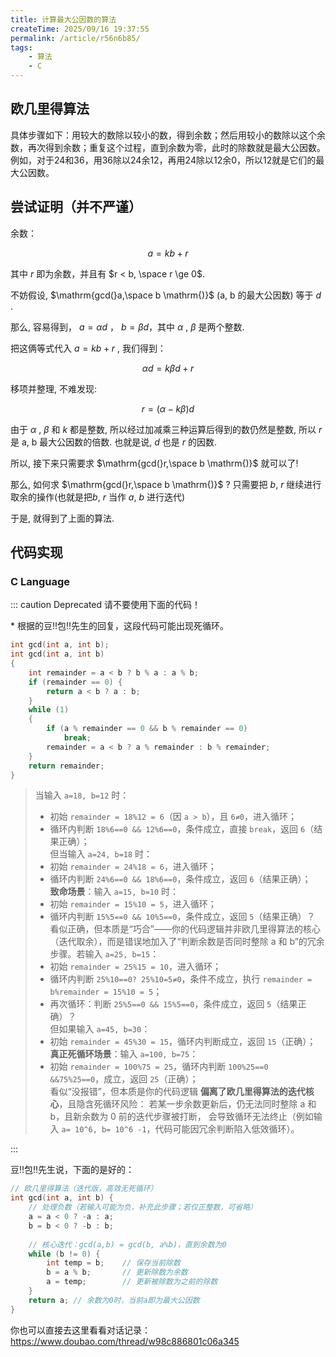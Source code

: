 ```yaml
---
title: 计算最大公因数的算法
createTime: 2025/09/16 19:37:55
permalink: /article/r56n6b85/
tags:
    - 算法
    - C
---
```

## 欧几里得算法

具体步骤如下：用较大的数除以较小的数，得到余数；然后用较小的数除以这个余数，再次得到余数；重复这个过程，直到余数为零，此时的除数就是最大公因数。例如，对于24和36，用36除以24余12，再用24除以12余0，所以12就是它们的最大公因数。

## 尝试证明（并不严谨）

余数：

$$
a = kb + r
% \downarrow \\
% a\space\mathrm{mod}\space b = r
$$

其中 $r$ 即为余数，并且有 $r < b, \space r \ge 0$.

不妨假设, $\mathrm{gcd(}a,\space b \mathrm{)}$ (a, b 的最大公因数) 等于 $d$ .

那么, 容易得到， $a = \alpha d$ ， $b = \beta d$，其中 $\alpha$ , $\beta$ 是两个整数.

把这俩等式代入 $a = kb + r$ , 我们得到：

$$
\alpha d = k \beta d + r
$$

移项并整理, 不难发现:

$$
r  = (\alpha - k \beta)d
$$

由于 $\alpha$ , $\beta$ 和 $k$ 都是整数, 所以经过加减乘三种运算后得到的数仍然是整数, 所以 $r$ 是 a, b 最大公因数的倍数. 也就是说, $d$ 也是 $r$ 的因数.

所以, 接下来只需要求 $\mathrm{gcd(}r,\space b \mathrm{)}$ 就可以了!

那么, 如何求 $\mathrm{gcd(}r,\space b \mathrm{)}$ ? 只需要把 $b$, $r$ 继续进行取余的操作(也就是把$b$, $r$ 当作 $a$, $b$ 进行迭代)

于是, 就得到了上面的算法.

## 代码实现

### C Language

::: caution Deprecated 请不要使用下面的代码！

\* 根据的豆!!包!!先生的回复，这段代码可能出现死循环。

```c
int gcd(int a, int b);
int gcd(int a, int b)
{
    int remainder = a < b ? b % a : a % b;
    if (remainder == 0) {
        return a < b ? a : b;
    }
    while (1)
    {
        if (a % remainder == 0 && b % remainder == 0)
            break;
        remainder = a < b ? a % remainder : b % remainder;
    }
    return remainder;
}
```

> 当输入 `a=18, b=12` 时：
>
> - 初始 `remainder = 18%12 = 6`（因 `a > b`），且 `6≠0`，进入循环；
> - 循环内判断 `18%6==0 && 12%6==0`，条件成立，直接 `break`，返回 `6`（结果正确）；  
> 但当输入 `a=24, b=18` 时：
> - 初始 `remainder = 24%18 = 6`，进入循环；
> - 循环内判断 `24%6==0 && 18%6==0`，条件成立，返回 `6`（结果正确）；  
> **致命场景**：输入 `a=15, b=10` 时：
> - 初始 `remainder = 15%10 = 5`，进入循环；
> - 循环内判断 `15%5==0 && 10%5==0`，条件成立，返回 `5`（结果正确）？  
>    看似正确，但本质是“巧合”——你的代码逻辑并非欧几里得算法的核心（迭代取余），而是错误地加入了“判断余数是否同时整除 a 和 b”的冗余步骤。若输入 `a=25, b=15`：
> - 初始 `remainder = 25%15 = 10`，进入循环；
> - 循环内判断 `25%10==0? 25%10=5≠0`，条件不成立，执行 `remainder = b%remainder = 15%10 = 5`；
> - 再次循环：判断 `25%5==0 && 15%5==0`，条件成立，返回 `5`（结果正确）？  
> 但如果输入 `a=45, b=30`：
> - 初始 `remainder = 45%30 = 15`，循环内判断成立，返回 `15`（正确）；  
> **真正死循环场景**：输入 `a=100, b=75`：
> - 初始 `remainder = 100%75 = 25`，循环内判断 `100%25==0 &&75%25==0`，成立，返回 `25`（正确）；  
> 看似“没报错”，但本质是你的代码逻辑 **偏离了欧几里得算法的迭代核心**，且隐含死循环风险：
> 若某一步余数更新后，仍无法同时整除 a 和 b，且新余数为 0 前的迭代步骤被打断，
> 会导致循环无法终止（例如输入 `a= 10^6, b= 10^6 -1`，代码可能因冗余判断陷入低效循环）。

:::

豆!!包!!先生说，下面的是好的：

```c
// 欧几里得算法（迭代版，高效无死循环）
int gcd(int a, int b) {
    // 处理负数（若输入可能为负，补充此步骤；若仅正整数，可省略）
    a = a < 0 ? -a : a;
    b = b < 0 ? -b : b;
    
    // 核心迭代：gcd(a,b) = gcd(b, a%b)，直到余数为0
    while (b != 0) {
        int temp = b;    // 保存当前除数
        b = a % b;       // 更新除数为余数
        a = temp;        // 更新被除数为之前的除数
    }
    return a; // 余数为0时，当前a即为最大公因数
}
```

你也可以直接去这里看看对话记录：<https://www.doubao.com/thread/w98c886801c06a345>
